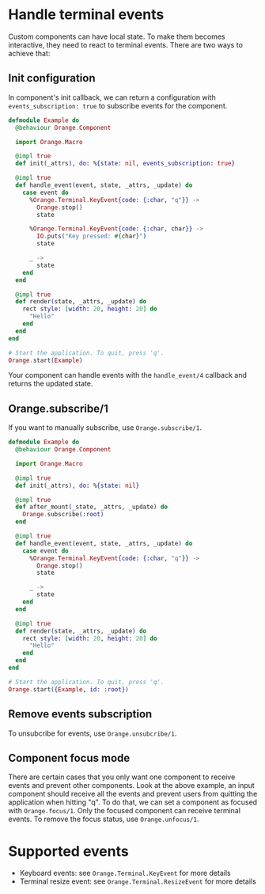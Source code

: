 # Handle terminal events

Custom components can have local state. To make them becomes interactive, they need to react to terminal events. There are two ways to achieve that:

## Init configuration

In component's init callback, we can return a configuration with `events_subscription: true` to subscribe events for the component.

```elixir
defmodule Example do
  @behaviour Orange.Component

  import Orange.Macro

  @impl true
  def init(_attrs), do: %{state: nil, events_subscription: true}

  @impl true
  def handle_event(event, state, _attrs, _update) do
    case event do
      %Orange.Terminal.KeyEvent{code: {:char, "q"}} ->
        Orange.stop()
        state

      %Orange.Terminal.KeyEvent{code: {:char, char}} ->
        IO.puts("Key pressed: #{char}")
        state

      _ ->
        state
    end
  end

  @impl true
  def render(state, _attrs, _update) do
    rect style: [width: 20, height: 20] do
      "Hello"
    end
  end
end

# Start the application. To quit, press 'q'.
Orange.start(Example)
```

Your component can handle events with the `handle_event/4` callback and returns the updated state.

## Orange.subscribe/1

If you want to manually subscribe, use `Orange.subscribe/1`.

```elixir
defmodule Example do
  @behaviour Orange.Component

  import Orange.Macro

  @impl true
  def init(_attrs), do: %{state: nil}

  @impl true
  def after_mount(_state, _attrs, _update) do
    Orange.subscribe(:root)
  end

  @impl true
  def handle_event(event, state, _attrs, _update) do
    case event do
      %Orange.Terminal.KeyEvent{code: {:char, "q"}} ->
        Orange.stop()
        state

      _ ->
        state
    end
  end

  @impl true
  def render(state, _attrs, _update) do
    rect style: [width: 20, height: 20] do
      "Hello"
    end
  end
end

# Start the application. To quit, press 'q'.
Orange.start({Example, id: :root})
```

## Remove events subscription

To unsubcribe for events, use `Orange.unsubcribe/1`.

## Component focus mode

There are certain cases that you only want one component to receive events and prevent other components. Look at the above example, an input component should receive all the events and prevent users from quitting the application when hitting "q". To do that, we can set a component as focused with `Orange.focus/1`. Only the focused component can receive terminal events. To remove the focus status, use `Orange.unfocus/1`.

# Supported events

- Keyboard events: see `Orange.Terminal.KeyEvent` for more details
- Terminal resize event: see `Orange.Terminal.ResizeEvent` for more details
